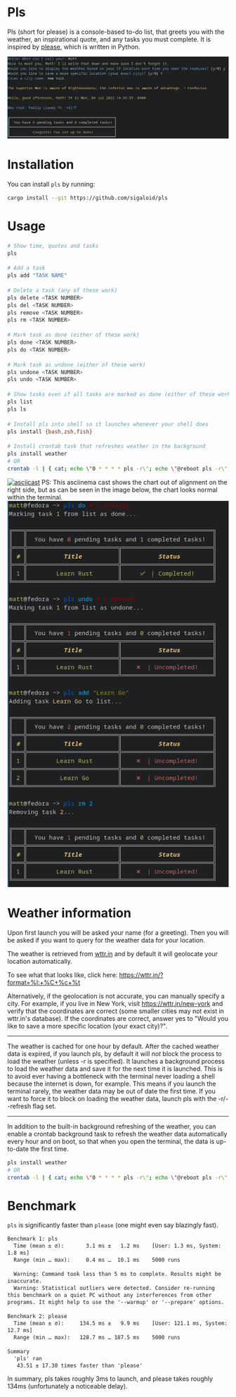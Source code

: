 # Pls

Pls (short for please) is a console-based to-do list, that greets you with the weather, an inspirational quote, and any tasks you must complete. It is inspired by [please](https://github.com/NayamAmarshe/please), which is written in Python.

![](images/setup.png)
# Installation 

You can install `pls` by running: 
```bash
cargo install --git https://github.com/sigaloid/pls
```

# Usage 

```bash
# Show time, quotes and tasks
pls

# Add a task
pls add "TASK NAME"

# Delete a task (any of these work)
pls delete <TASK NUMBER>
pls del <TASK NUMBER>
pls remove <TASK NUMBER>
pls rm <TASK NUMBER>

# Mark task as done (either of these work)
pls done <TASK NUMBER>
pls do <TASK NUMBER>

# Mark task as undone (either of these work)
pls undone <TASK NUMBER>
pls undo <TASK NUMBER>

# Show tasks even if all tasks are marked as done (either of these work)
pls list
pls ls

# Install pls into shell so it launches whenever your shell does
pls install {bash,zsh,fish}

# Install crontab task that refreshes weather in the background
pls install weather
# OR
crontab -l | { cat; echo \"0 * * * * pls -r\"; echo \"@reboot pls -r\"; } | sort | uniq | crontab -
```
[![asciicast](https://asciinema.org/a/tq38FG5yP6AIZGymjc4LCe2jF.svg)](https://asciinema.org/a/tq38FG5yP6AIZGymjc4LCe2jF)
PS: This asciinema cast shows the chart out of alignment on the right side, but as can be seen in the image below, the chart looks normal within the terminal.
![](images/2022-07-04_14-32.png)

# Weather information
Upon first launch you will be asked your name (for a greeting). Then you will be asked if you want to query for the weather data for your location.

The weather is retrieved from [wttr.in](https://github.com/chubin/wttr.in) and by default it will geolocate your location automatically.

To see what that looks like, click here: https://wttr.in/?format=%l:+%C+%c+%t

Alternatively, if the geolocation is not accurate, you can manually specify a city. For example, if you live in New York, visit https://wttr.in/new-york and verify that the coordinates are correct (some smaller cities may not exist in wttr.in's database). If the coordinates are correct, answer yes to "Would you like to save a more specific location (your exact city)?".

---
The weather is cached for one hour by default. After the cached weather data is expired, if you launch pls, by default it will *not* block the process to load the weather (unless -r is specified). It launches a background process to load the weather data and save it for the next time it is launched. This is to avoid ever having a bottleneck with the terminal never loading a shell because the internet is down, for example. This means if you launch the terminal rarely, the weather data may be out of date the first time. If you want to force it to block on loading the weather data, launch pls with the -r/--refresh flag set.

---
In addition to the built-in background refreshing of the weather, you can enable a crontab background task to refresh the weather data automatically every hour and on boot, so that when you open the terminal, the data is up-to-date the first time. 
```bash
pls install weather
# OR
crontab -l | { cat; echo \"0 * * * * pls -r\"; echo \"@reboot pls -r\"; } | sort | uniq | crontab -
```

# Benchmark

`pls` is significantly faster than `please` (one might even say blazingly fast). 
```
Benchmark 1: pls
  Time (mean ± σ):       3.1 ms ±   1.2 ms    [User: 1.3 ms, System: 1.8 ms]
  Range (min … max):     0.4 ms …  10.1 ms    5000 runs

  Warning: Command took less than 5 ms to complete. Results might be inaccurate.
  Warning: Statistical outliers were detected. Consider re-running this benchmark on a quiet PC without any interferences from other programs. It might help to use the '--warmup' or '--prepare' options.

Benchmark 2: please
  Time (mean ± σ):     134.5 ms ±   9.9 ms    [User: 121.1 ms, System: 12.7 ms]
  Range (min … max):   128.7 ms … 187.5 ms    5000 runs

Summary
  'pls' ran
   43.51 ± 17.30 times faster than 'please'
```
In summary, pls takes roughly 3ms to launch, and please takes roughly 134ms (unfortunately a noticeable delay).
